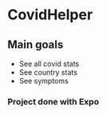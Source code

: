 # CovidHelper

## Main goals

- See all covid stats
- See country stats
- See symptoms

### Project done with Expo
